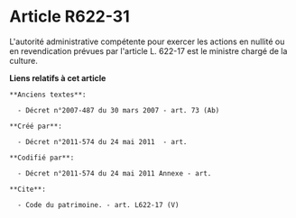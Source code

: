 # Article R622-31

L'autorité administrative compétente pour exercer les actions en nullité ou en revendication prévues par l'article L. 622-17
est le ministre chargé de la culture.

**Liens relatifs à cet article**

	**Anciens textes**:

	  - Décret n°2007-487 du 30 mars 2007 - art. 73 (Ab)

	**Créé par**:

	  - Décret n°2011-574 du 24 mai 2011  - art.

	**Codifié par**:

	  - Décret n°2011-574 du 24 mai 2011 Annexe - art.

	**Cite**:

	  - Code du patrimoine. - art. L622-17 (V)
